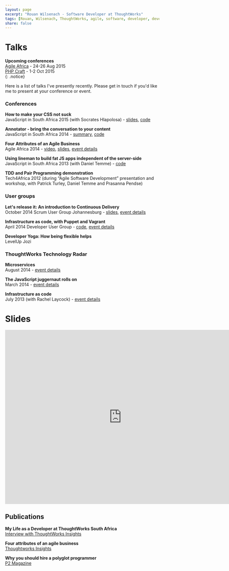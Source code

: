 ```yaml
---
layout: page
excerpt: "Rouan Wilsenach - Software Developer at ThoughtWorks"
tags: [Rouan, Wilsenach, ThoughtWorks, agile, software, developer, development, continuous, delivery]
share: false
---
```

# Talks

__Upcoming conferences__  
[Agile Africa](http://agileafrica.jcse.org.za/proposal/emergent-design-cakes-showers-and-electricians) - 24-26 Aug 2015  
[PHP Craft](http://phpsouthafrica.com/) - 1-2 Oct 2015  
{: .notice}

Here is a list of talks I've presently recently. Please get in touch if you'd like me to present at your conference or event.

### Conferences

__How to make your CSS not suck__  
JavaScript in South Africa 2015 (with Socrates Hlapolosa) - [slides](http://www.slideshare.net/rouanw/how-to-make-your-css-not-suck), [code](https://github.com/rouanw/style-guide-demo)

__Annotator - bring the conversation to your content__  
JavaScript in South Africa 2014 - [summary](http://www.jsinsa.com/jsinsa/2014/files/cheatsheet/JSinSA%202014%20handout%20-%20Annotator.pdf), [code](https://github.com/rouanw/jsinsa2014)

__Four Attributes of an Agile Business__  
Agile Africa 2014 - [video](https://www.youtube.com/watch?v=yBAhKK3_1j8), [slides](http://www.slideshare.net/rouanw/four-attributes-of-an-agile-business), [event details](http://agileafrica.jcse.org.za/node/36)

__Using lineman to build fat JS apps independent of the server-side__  
JavaScript in South Africa 2013 (with Daniel Temme) - [code](https://github.com/dmt/tourism-app)

__TDD and Pair Programming demonstration__  
Tech4Africa 2012 (during “Agile Software Development” presentation and workshop, with Patrick Turley, Daniel Temme and Prasanna Pendse)

### User groups

__Let's release it: An introduction to Continuous Delivery__  
October 2014 Scrum User Group Johannesburg - [slides](https://www.slideshare.net/rouanw/lets-release-it-an-intro-to-continuous-delivery), [event details](http://www.meetup.com/Scrum-User-Group-Johannesburg/events/197501852/)

__Infrastructure as code, with Puppet and Vagrant__  
April 2014 Developer User Group - [code](https://github.com/rouanw/infrastructure-as-code-dug), [event details](http://www.meetup.com/DeveloperUG/events/146654382/)

__Developer Yoga: How being flexible helps__  
LevelUp Jozi

### ThoughtWorks Technology Radar

__Microservices__  
August 2014 - [event details](http://info.thoughtworks.com/techradar-event-2aug2014-johannesburg-registration.html)

__The JavaScript juggernaut rolls on__  
March 2014 - [event details](http://info.thoughtworks.com/techradar-event-johannesburg-4march2014-registration.html)

__Infrastructure as code__  
July 2013 (with Rachel Laycock) - [event details](http://info.thoughtworks.com/tech_radar_event_18_july_2013_registration_page.html)

# Slides

<iframe src="http://www.slideshare.net/rouanw/slideshelf" width="760px" height="570px" frameborder="0" marginwidth="0" marginheight="0" scrolling="no" style="border:none;" allowfullscreen webkitallowfullscreen mozallowfullscreen></iframe>

## Publications

__My Life as a Developer at ThoughtWorks South Africa__  
[Interview with ThoughtWorks Insights](http://www.thoughtworks.com/insights/blog/my-life-developer-thoughtworks-south-africa)

__Four attributes of an agile business__  
[Thoughtworks Insights](http://www.thoughtworks.com/insights/blog/four-attributes-agile-business)

__Why you should hire a polyglot programmer__  
[P2 Magazine](http://thoughtworks.github.io/p2/issue09/hire-polyglot/)

